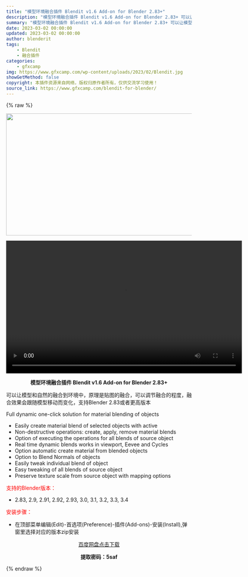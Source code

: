 ```yaml
---
title: "模型环境融合插件 Blendit v1.6 Add-on for Blender 2.83+"
description: "模型环境融合插件 Blendit v1.6 Add-on for Blender 2.83+ 可以让模型和自然的融合到环境中，原理是贴图的融合，可以调节融合的程度，融合效果会跟随模型移动而变化，支持B..."
summary: "模型环境融合插件 Blendit v1.6 Add-on for Blender 2.83+ 可以让模型和自然的融合到环境中，原理是贴图的融合，可以调节融合的程度，融合效果会跟随模型移动而变化，支持B..."
date: 2023-03-02 00:00:00
updated: 2023-03-02 00:00:00
author: blenderit
tags: 
    - Blendit
    - 融合插件
categories:
    - gfxcamp
img: https://www.gfxcamp.com/wp-content/uploads/2023/02/Blendit.jpg
showGetMethod: false
copyright: 本插件资源来自网络，版权归原作者所有，仅供交流学习使用！
source_link: https://www.gfxcamp.com/blendit-for-blender/
---
```


{% raw %}
<div><p><img decoding="async" class="aligncenter size-full wp-image-110276" src="https://www.gfxcamp.com/wp-content/uploads/2023/02/Blendit.jpg" data-src="https://www.gfxcamp.com/wp-content/uploads/2023/02/Blendit.jpg" alt="" width="590" height="331" data-srcset="https://www.gfxcamp.com/wp-content/uploads/2023/02/Blendit.jpg 590w, https://www.gfxcamp.com/wp-content/uploads/2023/02/Blendit-150x84.jpg 150w" data-sizes="(max-width: 590px) 100vw, 590px"><br>
</p><center><div style="width: 640px;" class="wp-video"><!--[if lt IE 9]><script>document.createElement('video');</script><![endif]-->
<video class="wp-video-shortcode" id="video-89858-1" width="640" height="360" preload="true" controls="controls"><source type="video/mp4" src="https://cloud.video.taobao.com//play/u/80049544/p/2/e/6/t/1/285254732034.mp4?_=1"></source><a href="https://cloud.video.taobao.com//play/u/80049544/p/2/e/6/t/1/285254732034.mp4">https://cloud.video.taobao.com//play/u/80049544/p/2/e/6/t/1/285254732034.mp4</a></video></div></center><p style="text-align: center;"><strong>模型环境融合插件 Blendit v1.6 Add-on for Blender 2.83+</strong></p><p>可以让模型和自然的融合到环境中，原理是贴图的融合，可以调节融合的程度，融合效果会跟随模型移动而变化，支持Blender 2.83或者更高版本</p><p>Full dynamic one-click solution for material blending of objects</p><ul>
<li>Easily create material blend of selected objects with active</li>
<li>Non-destructive operations: create, apply, remove material blends</li>
<li>Option of executing the operations for all blends of source object</li>
<li>Real time dynamic blends works in viewport, Eevee and Cycles</li>
<li>Option automatic create material from blended objects</li>
<li>Option to Blend Normals of objects</li>
<li>Easily tweak individual blend of object</li>
<li>Easy tweaking of all blends of source object</li>
<li>Preserve texture scale from source object with mapping options</li>
</ul><p><span style="color: #ff0000;">支持的Blender版本：</span></p><ul>
<li>2.83, 2.9, 2.91, 2.92, 2.93, 3.0, 3.1, 3.2, 3.3, 3.4</li>
</ul><p><span style="color: #ff0000;">安装步骤：</span></p><ul>
<li>在顶部菜单编辑(Edit)-首选项(Preference)-插件(Add-ons)-安装(Install),弹窗里选择对应的版本zip安装</li>
</ul><p style="text-align: center;"><a class="maxbutton-3 maxbutton maxbutton-baidu" target="_blank" rel="noopener" href="https://pan.baidu.com/s/1PEfj4ZecfCjo0hFVA8bzCg?pwd=5saf"><span class="mb-text">百度网盘点击下载</span></a></p><p style="text-align: center;"><strong>提取密码：5saf</strong></p></div>
<div style="display: none">gfxcamp</div>
{% endraw %}